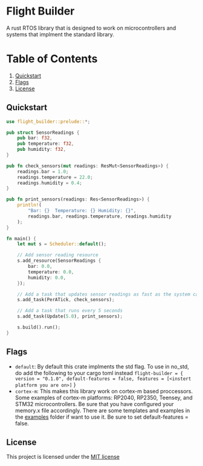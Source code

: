 # Flight Builder

A rust RTOS library that is designed to work on microcontrollers and systems that implment the standard library.

# Table of Contents
1. [Quickstart](#quickstart)
2. [Flags](#flags)
3. [License](#license)

## Quickstart

```rust
use flight_builder::prelude::*;

pub struct SensorReadings {
    pub bar: f32,
    pub temperature: f32,
    pub humidity: f32,
}

pub fn check_sensors(mut readings: ResMut<SensorReadings>) {
    readings.bar = 1.0;
    readings.temperature = 22.0;
    readings.humidity = 0.4;
}

pub fn print_sensors(readings: Res<SensorReadings>) {
    println!(
        "Bar: {}  Temperature: {} Humidity: {}",
        readings.bar, readings.temperature, readings.humidity
    );
}

fn main() {
    let mut s = Scheduler::default();

    // Add sensor reading resource
    s.add_resource(SensorReadings {
        bar: 0.0,
        temperature: 0.0,
        humidity: 0.0,
    });

    // Add a task that updates sensor readings as fast as the system can run
    s.add_task(PerATick, check_sensors);

    // Add a task that runs every 5 seconds
    s.add_task(Update(5.0), print_sensors);

    s.build().run();
}
```


## Flags
- `default`: By default this crate implments the std flag. To use in no_std, do add the following to your cargo toml instead `flight-builder = { version = "0.1.0", default-features = false, features = [<instert platform you are on>]` }
- `cortex-m`: This makes this library work on cortex-m based proccessors. Some examples of cortex-m platforms: RP2040, RP2350, Teensey, and STM32 microcontrollers. Be sure that you have configured your memory.x file accordingly. There are some templates and examples in the [examples](examples/) folder if want to use it. Be sure to set default-features = false.

## License
This project is licensed under the [MIT license](LICENSE)

